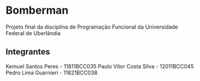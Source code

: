 # Bomberman
Projeto final da disciplina de Programação Funcional da Universidade Federal de Uberlândia
## Integrantes
Kemuel Santos Peres - 11811BCC035
Paulo Vitor Costa Silva - 12011BCC045
Pedro Lima Guarnieri - 11821BCC038
